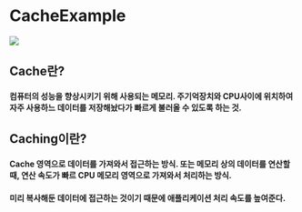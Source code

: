 # CacheExample

 <img src="https://img.shields.io/badge/Swift-3178C6?style=flat&logo=Swift&logoColor=white"/>

## Cache란?
#### 컴퓨터의 성능을 향상시키기 위해 사용되는 메모리. 주기억장치와 CPU사이에 위치하여 자주 사용하느 데이터를 저장해놨다가 빠르게 불러올 수 있도록 하는 것.

## Caching이란?
#### Cache 영역으로 데이터를 가져와서 접근하는 방식. 또는 메모리 상의 데이터를 연산할 때, 연산 속도가 빠르 CPU 메모리 영역으로 가져와서 처리하는 방식.
#### 미리 복사해둔 데이터에 접근하는 것이기 때문에 애플리케이션 처리 속도를 높여준다.
